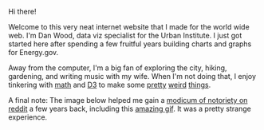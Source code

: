 Hi there! 

Welcome to this very neat internet website that I made for the world wide web. I'm Dan Wood, data viz specialist for the Urban Institute. I just got started here after spending a few fruitful years building charts and graphs for Energy.gov.

Away from the computer, I'm a big fan of exploring the city, hiking, gardening, and writing music with my wife. When I'm not doing that, I enjoy tinkering with [math](https://bl.ocks.org/DanielJWood/ea333dfbf4ac756896c313f3c640cd6b) and [D3](http://bl.ocks.org/DanielJWood/7682223) to make some [pretty](https://danieljwood.github.io/d3-art-lines/sticks.html) [weird](https://danieljwood.github.io/d3-art-lines/lines4.html) [things](http://danieljwood.github.io/d3-examples/rect2/). 

A final note: The image below helped me gain a [modicum of notoriety on reddit](https://www.reddit.com/r/pics/comments/33ufn1/this_is_my_coworkers_picture_on_a_government/) a few years back, including this [amazing gif](http://i.imgur.com/FBG3d9r.gifv). It was a pretty strange experience. 
